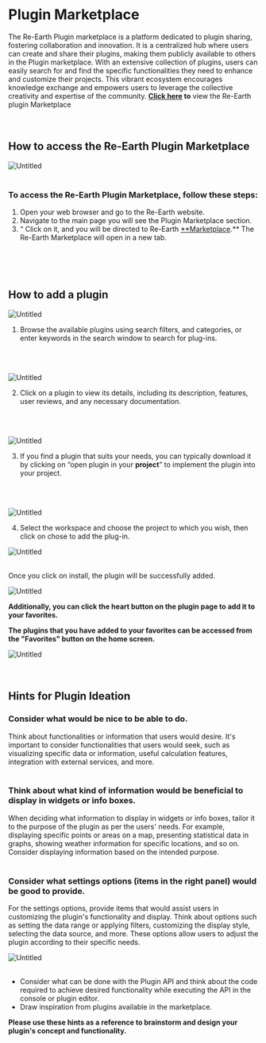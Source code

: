 # Plugin Marketplace

The Re-Earth Plugin marketplace is a platform dedicated to plugin sharing, fostering collaboration and innovation. It is a centralized hub where users can create and share their plugins, making them publicly available to others in the Plugin marketplace. With an extensive collection of plugins, users can easily search for and find the specific functionalities they need to enhance and customize their projects. This vibrant ecosystem encourages knowledge exchange and empowers users to leverage the collective creativity and expertise of the community. **[Click here](https://marketplace.reearth.io) to** view the Re-Earth plugin Marketplace
<br>
<br>
<br>

## How to access the Re-Earth Plugin Marketplace

![Untitled](Plugin%20Marketplace%20751f7a9caaff41c7a0d31a4a6e8529ff/Untitled.png)
<br>
<br>

### To access the Re-Earth Plugin Marketplace, follow these steps:

1. Open your web browser and go to the Re-Earth website.
2. Navigate to the main page you will see the Plugin Marketplace section.
3. “ Click on it, and you will be directed to Re-Earth [**Marketplace](https://marketplace.reearth.io).** The Re-Earth Marketplace will open in a new tab.
<br>
<br>
<br>

## How to add a plugin

![Untitled](Plugin%20Marketplace%20751f7a9caaff41c7a0d31a4a6e8529ff/Untitled%201.png)

1. Browse the available plugins using search filters, and categories, or enter keywords in the search window to search for plug-ins.
<br>
<br>

![Untitled](Plugin%20Marketplace%20751f7a9caaff41c7a0d31a4a6e8529ff/Untitled%202.png)

2. Click on a plugin to view its details, including its description, features, user reviews, and any necessary documentation.
<br>
<br>

![Untitled](Plugin%20Marketplace%20751f7a9caaff41c7a0d31a4a6e8529ff/Untitled%203.png)

3. If you find a plugin that suits your needs, you can typically download it by clicking on “open plugin in your **project**” to implement the plugin into your project.
<br>
<br>

![Untitled](Plugin%20Marketplace%20751f7a9caaff41c7a0d31a4a6e8529ff/Untitled%204.png)

4. Select the workspace and choose the project to which you wish, then click on chose to add the plug-in.

![Untitled](Plugin%20Marketplace%20751f7a9caaff41c7a0d31a4a6e8529ff/Untitled%205.png)
<br>
<br>

Once you click on install, the plugin will be successfully added. 

![Untitled](Plugin%20Marketplace%20751f7a9caaff41c7a0d31a4a6e8529ff/Untitled%206.png)

**Additionally, you can click the heart button on the plugin page to add it to your favorites.**

**The plugins that you have added to your favorites can be accessed from the "Favorites" button on the home screen.**

![Untitled](Plugin%20Marketplace%20751f7a9caaff41c7a0d31a4a6e8529ff/Untitled%207.png)
<br>
<br>
<br>

## Hints for Plugin Ideation

### Consider what would be nice to be able to do.

Think about functionalities or information that users would desire. It's important to consider functionalities that users would seek, such as visualizing specific data or information, useful calculation features, integration with external services, and more.
<br>
<br>

### Think about what kind of information would be beneficial to display in widgets or info boxes.

When deciding what information to display in widgets or info boxes, tailor it to the purpose of the plugin as per the users' needs. For example, displaying specific points or areas on a map, presenting statistical data in graphs, showing weather information for specific locations, and so on. Consider displaying information based on the intended purpose.
<br>
<br>

### Consider what settings options (items in the right panel) would be good to provide.

For the settings options, provide items that would assist users in customizing the plugin's functionality and display. Think about options such as setting the data range or applying filters, customizing the display style, selecting the data source, and more. These options allow users to adjust the plugin according to their specific needs.

![Untitled](Plugin%20Marketplace%20751f7a9caaff41c7a0d31a4a6e8529ff/Untitled%208.png)
<br>
<br>

- Consider what can be done with the Plugin API and think about the code required to achieve desired functionality while executing the API in the console or plugin editor.
- Draw inspiration from plugins available in the marketplace.

**Please use these hints as a reference to brainstorm and design your plugin's concept and functionality.**
